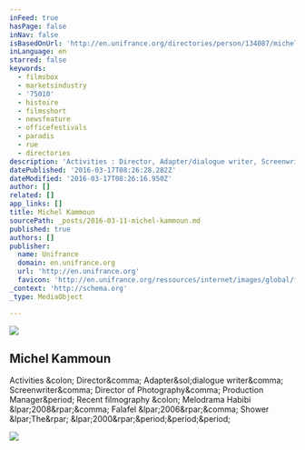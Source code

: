 ```yaml
---
inFeed: true
hasPage: false
inNav: false
isBasedOnUrl: 'http://en.unifrance.org/directories/person/134087/michel-kammoun'
inLanguage: en
starred: false
keywords:
  - filmsbox
  - marketsindustry
  - '75010'
  - histoire
  - filmsshort
  - newsfeature
  - officefestivals
  - paradis
  - rue
  - directories
description: 'Activities : Director, Adapter/dialogue writer, Screenwriter, Director of Photography, Production Manager. Recent filmography : Melodrama Habibi (2008), Falafel (2006), Shower (The) (2000)...'
datePublished: '2016-03-17T08:26:28.282Z'
dateModified: '2016-03-17T08:26:16.950Z'
author: []
related: []
app_links: []
title: Michel Kammoun
sourcePath: _posts/2016-03-11-michel-kammoun.md
published: true
authors: []
publisher:
  name: Unifrance
  domain: en.unifrance.org
  url: 'http://en.unifrance.org'
  favicon: 'http://en.unifrance.org/ressources/internet/images/global/favicon.gif'
_context: 'http://schema.org'
_type: MediaObject

---
```

![](https://the-grid-user-content.s3-us-west-2.amazonaws.com/3a02b894-cd81-4107-b1a3-320647a47d45.png)

<article style=""><h1>Michel Kammoun</h1><p>Activities &amp;colon; Director&amp;comma; Adapter&amp;sol;dialogue writer&amp;comma; Screenwriter&amp;comma; Director of Photography&amp;comma; Production Manager&amp;period; Recent filmography &amp;colon; Melodrama Habibi &amp;lpar;2008&amp;rpar;&amp;comma; Falafel &amp;lpar;2006&amp;rpar;&amp;comma; Shower &amp;lpar;The&amp;rpar; &amp;lpar;2000&amp;rpar;&amp;period;&amp;period;&amp;period;</p><img src="http://en.unifrance.org/ressources/internet/images/unifrance_placeholders/unifrance_placeholders_01_portrait_person_black.png" /></article>